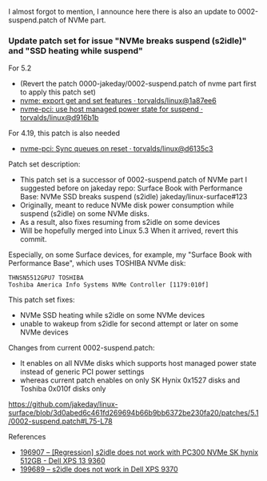I almost forgot to mention, I announce here there is also an update to 0002-suspend.patch of NVMe part.

### Update patch set for issue "NVMe breaks suspend (s2idle)" and "SSD heating while suspend"

For 5.2
- (Revert the patch 0000-jakeday/0002-suspend.patch of nvme part first
to apply this patch set)
- [nvme: export get and set features · torvalds/linux@1a87ee6](https://github.com/torvalds/linux/commit/1a87ee657c530bb2f3e39e4ac184d48f5f959cda)
- [nvme-pci: use host managed power state for suspend · torvalds/linux@d916b1b](https://github.com/torvalds/linux/commit/d916b1be94b6dc8d293abed2451f3062f6af7551#diff-bc4c090f021c046a7d256a3fcf86b7da)

For 4.19, this patch is also needed
- [nvme-pci: Sync queues on reset · torvalds/linux@d6135c3](https://github.com/torvalds/linux/commit/d6135c3a1ec0cddda7b8b8e1b5b4abeeafd98289#diff-bc4c090f021c046a7d256a3fcf86b7da)

Patch set description:
- This patch set is a successor of 0002-suspend.patch of NVMe part I suggested
before on jakeday repo:
Surface Book with Performance Base: NVMe SSD breaks suspend (s2idle)
jakeday/linux-surface#123
- Originally, meant to reduce NVMe disk power consumption
while suspend (s2idle) on some NVMe disks.
- As a result, also fixes resuming from s2idle on some devices
- Will be hopefully merged into Linux 5.3
When it arrived, revert this commit.

Especially, on some Surface devices, for example, my
"Surface Book with Performance Base", which uses TOSHIBA NVMe disk:
```
THNSN5512GPU7 TOSHIBA
Toshiba America Info Systems NVMe Controller [1179:010f]
```
This patch set fixes:
- NVMe SSD heating while s2idle on some NVMe devices
- unable to wakeup from s2idle for second attempt or later on some NVMe devices

Changes from current 0002-suspend.patch:
- It enables on all NVMe disks which supports host managed power state
instead of generic PCI power settings
- whereas current patch enables on only SK Hynix 0x1527 disks and Toshiba 0x010f
disks only

https://github.com/jakeday/linux-surface/blob/3d0abed6c461fd269694b66b9bb6372be230fa20/patches/5.1/0002-suspend.patch#L75-L78




References
- [196907 – [Regression] s2idle does not work with PC300 NVMe SK hynix 512GB - Dell XPS 13 9360](https://bugzilla.kernel.org/show_bug.cgi?id=196907)
- [199689 – s2idle does not work in Dell XPS 9370](https://bugzilla.kernel.org/show_bug.cgi?id=199689)
